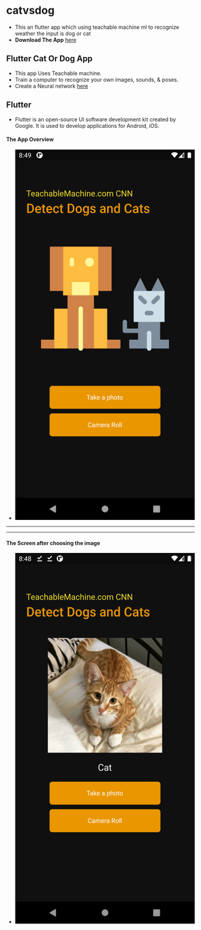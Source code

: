 # catvsdog

- This an flutter app which using teachable machine ml to recognize weather the input is dog or cat
- **Download The App** [here]()

## Flutter Cat Or Dog App

- This app Uses Teachable machine.
- Train a computer to recognize your own images, sounds, & poses. 
- Create a Neural network [here](https://teachablemachine.withgoogle.com/)

## Flutter 
- Flutter is an open-source UI software development kit created by Google. It is used to develop applications for Android, iOS.

#### The App Overview
  - ![homescreen](https://github.com/NacharamSuraj/catvsdog/blob/master/first.png)
  ---
  ---
  #### The Screen after choosing the image
  - ![afterchoosinginput](https://github.com/NacharamSuraj/catvsdog/blob/master/afterchoosing.png)
